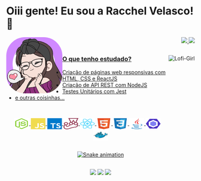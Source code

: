 <!-- titulo -->
# Oiii gente! Eu sou a Racchel Velasco!💜

<!-- imagem -->
<div align="center">
  <img align="left" alt="Racchel-pic" height="150em" style="border-radius:50px;" src="./assets/drawing.png">
</div>  

<!-- gráficos -->
<div align="right">
  <a href="https://github.com/Racchel">
  <img height="150em" src="https://github-readme-stats.vercel.app/api?username=Racchel&show_icons=true&theme=dracula&include_all_commits=true&count_private=true"/>
  <img height="150em" src="https://github-readme-stats.vercel.app/api/top-langs/?username=Racchel&layout=compact&langs_count=7&theme=dracula"/>
</div>
  
##
<!-- meus estudos -->
<img alt="Lofi-Girl" align="right" height="180em" src="https://thumbs.gfycat.com/UnripeLiquidGuillemot-max-1mb.gif">

### O que tenho estudado?

<div>
  
  - Criação de páginas web responsivas com HTML, CSS e ReactJS
  - Criação de API REST com NodeJS
  - Testes Unitários com Jest
  - e outras coisinhas...
</div>
  
##
<!-- tecnologias -->
<div width="100%" align="center" style="display: inline_block"><br>
  
  <img align="center" alt="Racchel-NodeJS" height="30" width="40" src="https://raw.githubusercontent.com/devicons/devicon/master/icons/nodejs/nodejs-plain.svg">
  <img align="center" alt="Racchel-Js" height="30" width="40" src="https://raw.githubusercontent.com/devicons/devicon/master/icons/javascript/javascript-plain.svg">
  <img align="center" alt="Racchel-Ts" height="30" width="40" src="https://raw.githubusercontent.com/devicons/devicon/master/icons/typescript/typescript-plain.svg">
    <img align="center" alt="Racchel-Jest" height="30" width="40" src="https://raw.githubusercontent.com/devicons/devicon/master/icons/jest/jest-plain.svg">
  <img align="center" alt="Racchel-React" height="30" width="40" src="https://raw.githubusercontent.com/devicons/devicon/master/icons/react/react-original.svg">
  <img align="center" alt="Racchel-HTML" height="30" width="40" src="https://raw.githubusercontent.com/devicons/devicon/master/icons/html5/html5-original.svg">
  <img align="center" alt="Racchel-CSS" height="30" width="40" src="https://raw.githubusercontent.com/devicons/devicon/master/icons/css3/css3-original.svg">
  <img align="center" alt="Racchel-Java" height="30" width="40" src="https://raw.githubusercontent.com/devicons/devicon/master/icons/java/java-original.svg">
  <img align="center" alt="Racchel-Eslint" height="30" width="40" src="https://raw.githubusercontent.com/devicons/devicon/master/icons/eslint/eslint-original.svg">
  <img align="center" alt="Racchel-DOcker" height="30" width="40" src="https://raw.githubusercontent.com/devicons/devicon/master/icons/docker/docker-original.svg">
 
</div>
  
  
<!-- cobrinha -->
##
<div align="center">
  
  ![Snake animation](https://github.com/Racchel/Racchel/blob/output/github-contribution-grid-snake.svg)
</div>
  
<!-- contato -->
##
<div align="center"> 
  
  <a href="https://instagram.com/racchelvelasco" target="_blank"><img src="https://img.shields.io/badge/-Instagram-%23E4405F?style=for-the-badge&logo=instagram&logoColor=white" target="_blank"></a>
  <a href = "mailto:racchelvelasco@gmail.com"><img src="https://img.shields.io/badge/-Gmail-%23333?style=for-the-badge&logo=gmail&logoColor=white" target="_blank"></a>
  <a href="https://www.linkedin.com/in/racchel-velasco" target="_blank"><img src="https://img.shields.io/badge/-LinkedIn-%230077B5?style=for-the-badge&logo=linkedin&logoColor=white" target="_blank"></a> 
</div>
  

